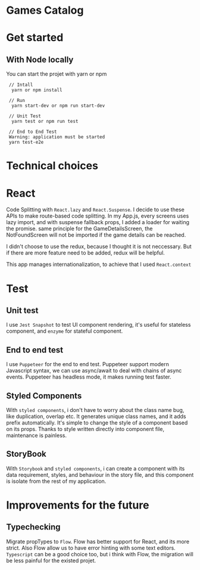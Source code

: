 # Games Catalog

# Get started

## With Node locally

You can start the projet with yarn or npm

```
 // Intall
  yarn or npm install

 // Run
  yarn start-dev or npm run start-dev

 // Unit Test
  yarn test or npm run test

 // End to End Test
 Warning: application must be started
 yarn test-e2e
```

# Technical choices

# React

Code Splitting with `React.lazy` and `React.Suspense`.
I decide to use these APIs to make route-based code splitting. In my App.js, every screens uses lazy import, and with suspense fallback props, I added a loader for waiting the promise.
same principle for the GameDetailsScreen, the NotFoundScreen will not be imported if the game details can be reached.

I didn't choose to use the redux, because I thought it is not neccessary. But if there are more feature need to be added, redux will be helpful.

This app manages internationalization, to achieve that I used `React.context`

# Test

## Unit test

I use `Jest Snapshot` to test UI component rendering, it's useful for stateless component, and `enzyme` for stateful component.

## End to end test

I use `Puppeteer` for the end to end test. Puppeteer support modern Javascript syntax, we can use async/await to deal with chains of async events. Puppeteer has headless mode, it makes running test faster.

## Styled Components

With `styled components`, i don't have to worry about the class name bug, like duplication, overlap etc. It generates unique class names, and it adds prefix automatically. It's simple to change the style of a component based on its props. Thanks to style written directly into component file, maintenance is painless.

## StoryBook

With `Storybook` and `styled components`, i can create a component with its data requirement, styles, and behaviour in the story file, and this component is isolate from the rest of my application.

# Improvements for the future

## Typechecking

Migrate propTypes to `Flow`. Flow has better support for React, and its more strict. Also Flow allow us to have error hinting with some text editors. `Typescript` can be a good choice too, but i think with Flow, the migration will be less painful for the existed projet.
